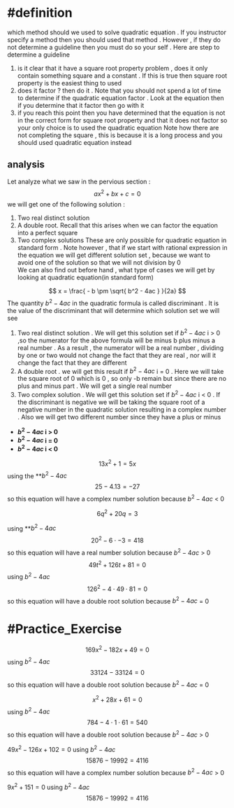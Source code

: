 

# #definition 
which  method should we used to solve  quadratic  equation .  If you  instructor  specify  a method then you should used that method .  However , if they do not determine  a  guideline  then you must do  so your  self   . Here  are step to determine  a guideline  
1. is it clear that it have  a square root  property  problem  ,  does it  only contain something  square and a constant .  If this is true then square root  property  is the easiest thing to used 
2. does it factor  ? then do  it .  Note that you should not spend a lot of time to determine if the  quadratic  equation  factor  . Look  at the equation then  if you determine  that it factor then go with it   
3. if you reach this point then you have determined  that the equation  is not in the correct form  for square root  property and that it does not factor so your only choice is to used the quadratic equation 
Note how there are not completing the square  , this is because it is  a long process  and you should used quadratic equation instead 

## analysis
Let analyze   what we saw in the pervious  section :  
$$ax^2     + bx  + c  =   0 $$ we will get one of the following solution  :  
1. Two real distinct   solution 
2. A double root.  Recall that this  arises  when we can factor the equation   into  a perfect square 
3. Two complex  solutions 
These  are only  possible for  quadratic  equation in standard form  .  Note  however ,   that if we start  with rational  expression in the equation we will get different solution set  ,  because we want to avoid   one of the solution so that we will not division by 0   
We can  also  find out before hand , what type of cases  we will get by looking at  quadratic equation(in standard form) 

$$   x  =    \frac{ -  b   \pm  \sqrt{ b^2 - 4ac   }     }{2a}      $$
The  quantity  $b^2   - 4ac$   in the quadratic formula  is called discriminant  .  It  is the value of the discriminant that will determine  which solution   set we will see  
1.  Two real  distinct solution  . We will get this solution  set if   $b^2   - 4ac$   i > 0   ,so the numerator for the above  formula  will be  minus b   plus minus a real number  . As a result , the numerator will be a  real number  , dividing by one or two would not change the fact that they are real  , nor will it change the fact that they are different 
2. A double root .  we will get this result if     $b^2   - 4ac$   i  =  0  . Here we will take the square root of  0   which is  0  , so   only  -b  remain  but since there are no plus and  minus part . We will get a single real number 
3. Two complex solution .  We will get this solution set if   $b^2   - 4ac$   i < 0 .  If the discriminant is negative we will be  taking  the square root of a   negative number  in the quadratic solution   resulting in a complex number . Also we will get two different number since they have a plus or minus 
 - **$b^2   - 4ac$   i > 0**  
- **$b^2   - 4ac$   i  =  0**   
-  **$b^2   - 4ac$   i < 0** 

$$13x^2     + 1   =  5x  $$ using the   **$b^2   - 4ac$   
$$ 25   -  4.13  =  -27 $$ so this   equation will have a complex number solution  because        $b^2   - 4ac$    <   0 

$$6q^2+20q=3  $$

using     **$b^2   - 4ac$   
$$ 20^2   -  6\cdot  -3   =  418 $$
so this equation  will have a   real number solution because   $b^2   - 4ac$    >  0 
$$49t^2+126t+81=0 $$using     $b^2   - 4ac$   
$$ 126^2 -  4\cdot   49 \cdot 81   =  0 $$
so this equation  will have a  double root   solution because   $b^2   - 4ac$    =   0 


#   #Practice_Exercise  
$$169x^2−182x+49=0$$using     $b^2   - 4ac$   
$$33124     - 33124  =  0 $$
so this equation  will have a  double root   solution because   $b^2   - 4ac$    =   0 



$$x^2+28x+61=0$$using     $b^2   - 4ac$   
$$784 -4\cdot 1 \cdot 61  =  540  $$
so this equation  will have a  double root   solution because   $b^2   - 4ac$    >    0 



$49x^2−126x+102=0$
using     $b^2   - 4ac$   
$$15876 -  19992  =  4116   $$
so this equation  will have a  complex number  solution because   $b^2   - 4ac$    >    0 



$9x^2+151=0$
using     $b^2   - 4ac$   
$$15876 -  19992  =  4116   $$